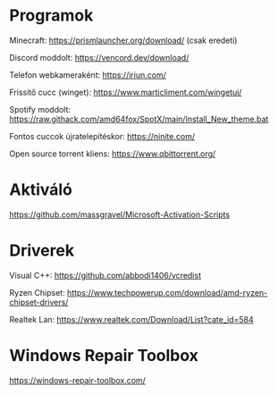 # Programok

Minecraft:
https://prismlauncher.org/download/ (csak eredeti)

Discord moddolt:
https://vencord.dev/download/

Telefon webkameraként:
https://iriun.com/

Frissitő cucc (winget):
https://www.marticliment.com/wingetui/

Spotify moddolt:
https://raw.githack.com/amd64fox/SpotX/main/Install_New_theme.bat

Fontos cuccok újratelepítéskor:
https://ninite.com/

Open source torrent kliens:
https://www.qbittorrent.org/

# Aktiváló

https://github.com/massgravel/Microsoft-Activation-Scripts

# Driverek

Visual C++:
https://github.com/abbodi1406/vcredist

Ryzen Chipset:
https://www.techpowerup.com/download/amd-ryzen-chipset-drivers/

Realtek Lan:
https://www.realtek.com/Download/List?cate_id=584

# Windows Repair Toolbox

https://windows-repair-toolbox.com/
